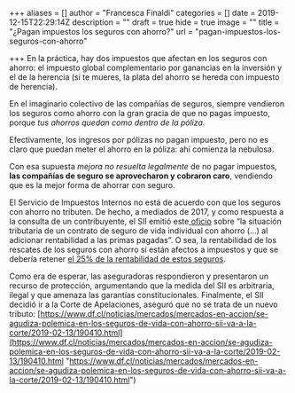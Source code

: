 +++
aliases = []
author = "Francesca Finaldi"
categories = []
date = 2019-12-15T22:29:14Z
description = ""
draft = true
hide = true
image = ""
title = "¿Pagan impuestos los seguros con ahorro?"
url = "pagan-impuestos-los-seguros-con-ahorro"

+++
En la práctica, hay dos impuestos que afectan en los seguros con ahorro: el impuesto global complementario por ganancias en la inversión y el de la herencia (si te mueres, la plata del ahorro se hereda con impuesto de herencia).  
  
En el imaginario colectivo de las compañías de seguros, siempre vendieron los seguros como ahorro con la gran gracia de que no pagas impuesto, porque _tus ahorros quedan como dentro de la póliza_.   
  
Efectivamente, los ingresos por pólizas no pagan impuesto, pero no es claro que puedan meter el ahorro en la póliza: ahí comienza la nebulosa.  
  
Con esa supuesta _mejora no resuelta legalmente_ de no pagar impuestos, **las compañías de seguro se aprovecharon y cobraron caro**, vendiendo que es la mejor forma de ahorrar con seguro.

El Servicio de Impuestos Internos no está de acuerdo con que los seguros con ahorro no tributen. De hecho, a mediados de 2017, y como respuesta a la consulta de un contribuyente, el SII emitió este[ oficio](http://www.sii.cl/normativa_legislacion/jurisprudencia_administrativa/ley_impuesto_renta/2017/ja1535.htm) sobre “la situación tributaria de un contrato de seguro de vida individual con ahorro (…) al adicionar rentabilidad a las primas pagadas”. O sea, la rentabilidad de los rescates de los seguros con ahorro sí están afectos a impuestos y que se debería retener [el 25% de la rentabilidad de estos seguros](https://www.df.cl/noticias/mercados/mercados-en-accion/sii-instruye-retener-25-de-rentabilidad-de-seguros-con-ahorro-y-firmas/2019-01-24/185430.html).   
  
Como era de esperar, las aseguradoras respondieron y presentaron un recurso de protección, argumentando que la medida del SII es arbitraria, ilegal y que amenaza las garantías constitucionales. Finalmente, el SII decidió ir a la Corte de Apelaciones, aseguró que no se trata de un nuevo tributo: [https://www.df.cl/noticias/mercados/mercados-en-accion/se-agudiza-polemica-en-los-seguros-de-vida-con-ahorro-sii-va-a-la-corte/2019-02-13/190410.html](https://www.df.cl/noticias/mercados/mercados-en-accion/se-agudiza-polemica-en-los-seguros-de-vida-con-ahorro-sii-va-a-la-corte/2019-02-13/190410.html "https://www.df.cl/noticias/mercados/mercados-en-accion/se-agudiza-polemica-en-los-seguros-de-vida-con-ahorro-sii-va-a-la-corte/2019-02-13/190410.html")